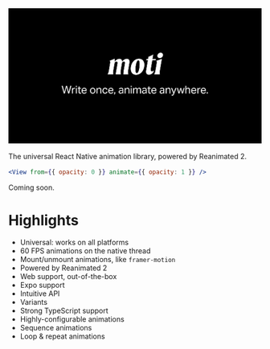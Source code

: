<img src="/assets/banner2.png" />

The universal React Native animation library, powered by Reanimated 2.

```jsx
<View from={{ opacity: 0 }} animate={{ opacity: 1 }} />
```

Coming soon.

# Highlights

- Universal: works on all platforms
- 60 FPS animations on the native thread
- Mount/unmount animations, like `framer-motion` 
- Powered by Reanimated 2
- Web support, out-of-the-box
- Expo support
- Intuitive API
- Variants
- Strong TypeScript support
- Highly-configurable animations
- Sequence animations
- Loop & repeat animations

